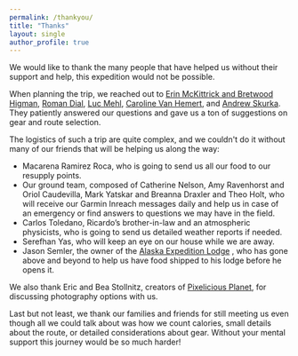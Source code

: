 ```yaml
---
permalink: /thankyou/
title: "Thanks"
layout: single
author_profile: true
---
```


We would like to thank the many people that have helped us without their support and help, this expedition would not be possible.


When planning the trip, we reached out to 
[Erin McKittrick and Bretwood Higman](https://groundtruthalaska.org/), 
[Roman Dial](http://packrafting.blogspot.com), 
[Luc Mehl](www.https://thingstolucat.com), 
[Caroline Van Hemert](https://www.carolinevanhemert.com/), and 
[Andrew Skurka](www.andrewskurka.com). They patiently answered our questions and gave us a ton of suggestions on gear and route selection. 

The logistics of such a trip are quite complex, and we couldn't do it without many of our friends that will be helping us along the way:

-  Macarena Ramirez Roca, who is going to send us all our food to our resupply points.
-  Our ground team, composed of Catherine Nelson, Amy Ravenhorst and Oriol Caudevilla, Mark Yatskar and Breanna Draxler and Theo Holt, who will receive our Garmin Inreach messages daily and help us in case of an emergency or find answers to questions we may have in the field.
-  Carlos Toledano, Ricardo’s brother-in-law and an atmospheric physicists, who is going to send us detailed weather reports if needed.
- Serefhan Yas, who will keep an eye on our house while we are away.
- Jason Semler, the owner of the [Alaska Expedition Lodge](http://www.alaskaexpedition.com) , who has gone above and beyond to help us have food shipped to his lodge before he opens it.

We also thank Eric and Bea Stollnitz, creators of [Pixelicious Planet](https://www.pixeliciousplanet.com/), for discussing photography options with us.


Last but not least, we thank our families and friends for still meeting us even though all we could talk about was how we count calories, small details about the route, or detailed considerations about gear. Without your mental support this journey would be so much harder!
